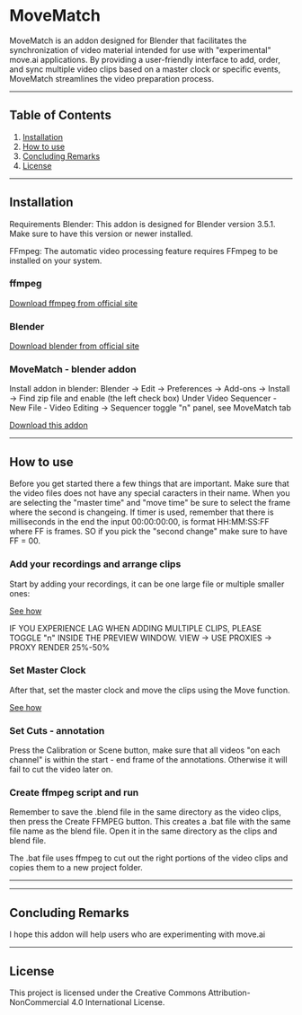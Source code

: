 # MoveMatch

MoveMatch is an addon designed for Blender that facilitates the synchronization of video material intended for use with "experimental" move.ai applications. By providing a user-friendly interface to add, order, and sync multiple video clips based on a master clock or specific events, MoveMatch streamlines the video preparation process.

---

## Table of Contents

1. [Installation](#Installation)
2. [How to use](#How-to-use)
3. [Concluding Remarks](#Concluding-Remarks)
4. [License](#License)


---

## Installation

Requirements
Blender: This addon is designed for Blender version 3.5.1. Make sure to have this version or newer installed.

FFmpeg: The automatic video processing feature requires FFmpeg to be installed on your system.

### ffmpeg

[Download ffmpeg from official site](https://ffmpeg.org/download.html)

### Blender


[Download blender from official site](https://www.blender.org/download/)



### MoveMatch - blender addon
Install addon in blender: 
Blender -> Edit -> Preferences -> Add-ons -> Install -> Find zip file and enable (the left check box)
Under Video Sequencer - New File - Video Editing -> Sequencer toggle "n" panel, see MoveMatch tab

[Download this addon](https://github.com/Rockfella/movematch/archive/refs/heads/main.zip)


---

## How to use
Before you get started there a few things that are important. Make sure that the video files does not have any special caracters in their name. 
When you are selecting the "master time" and "move time" be sure to select the frame where the second is changeing. If timer is used, remember that there is milliseconds in the end the input 00:00:00:00,
is format HH:MM:SS:FF where FF is frames. SO if you pick the "second change" make sure to have FF = 00. 

### Add your recordings and arrange clips

Start by adding your recordings, it can be one large file or multiple smaller ones:

[See how](https://i.imgur.com/ssB1Rv3.gif)

IF YOU EXPERIENCE LAG WHEN ADDING MULTIPLE CLIPS, PLEASE TOGGLE "n" INSIDE THE PREVIEW WINDOW. VIEW -> USE PROXIES -> PROXY RENDER 25%-50%


### Set Master Clock

After that, set the master clock and move the clips using the Move function. 

[See how](https://i.imgur.com/EtameVt.gif)


### Set Cuts - annotation

Press the Calibration or Scene button, make sure that all videos "on each channel" is within the start - end frame of the annotations. Otherwise it will fail to cut the video later on. 

### Create ffmpeg script and run

Remember to save the .blend file in the same directory as the video clips, then press the Create FFMPEG button. 
This creates a .bat file with the same file name as the blend file. Open it in the same directory as the clips and blend file. 

The .bat file uses ffmpeg to cut out the right portions of the video clips and copies them to a new project folder. 

---

---

## Concluding Remarks

I hope this addon will help users who are experimenting with move.ai

---

## License

This project is licensed under the Creative Commons Attribution-NonCommercial 4.0 International License.